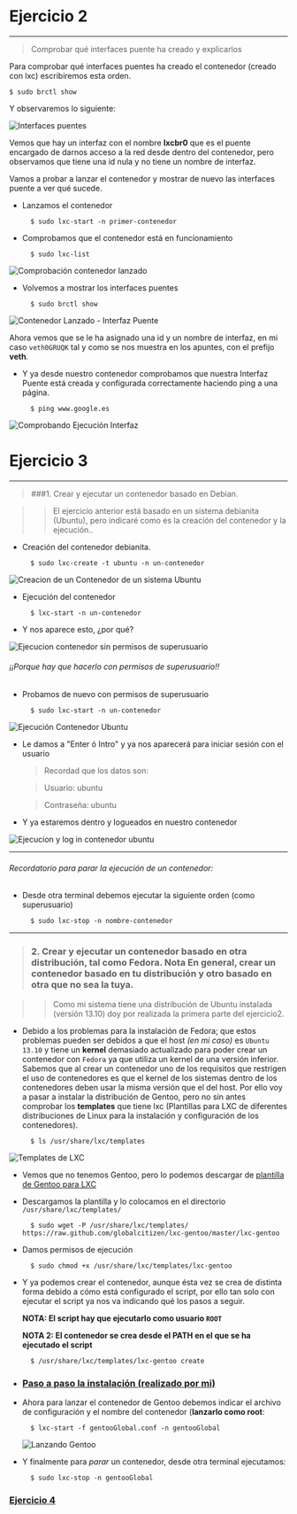 # Ejercicio 2
-------------

> Comprobar qué interfaces puente ha creado y explicarlos

Para comprobar qué interfaces puentes ha creado el contenedor (creado con lxc) escribiremos esta orden.

    $ sudo brctl show

Y observaremos lo siguiente:

![Interfaces puentes](https://raw.github.com/oskyar/InfraestructuraVirtual/master/Tema3/img/Ejercicio2-InterfacesPuentes.png)

Vemos que hay un interfaz con el nombre **lxcbr0** que es el puente encargado de darnos acceso a la red desde dentro del contenedor, pero observamos que tiene una id nula y no tiene un nombre de interfaz. 

Vamos a probar a lanzar el contenedor y mostrar de nuevo las interfaces puente a ver qué sucede.

* Lanzamos el contenedor
		
		$ sudo lxc-start -n primer-contenedor

* Comprobamos que el contenedor está en funcionamiento

		$ sudo lxc-list

![Comprobación contenedor lanzado](https://raw.github.com/oskyar/InfraestructuraVirtual/master/Tema3/img/Ejercicio2-ComprobacionContenedorLanzado.png)


* Volvemos a mostrar los interfaces puentes

		$ sudo brctl show

![Contenedor Lanzado - Interfaz Puente](https://raw.github.com/oskyar/InfraestructuraVirtual/master/Tema3/img/Ejercicio2-ContenedorEjecutado-InterfazPuente.png)

Ahora vemos que se le ha asignado una id y un nombre de interfaz, en mi caso `veth0GRUQK` tal y como se nos muestra en los apuntes, con el prefijo **veth**.


* Y ya desde nuestro contenedor comprobamos que nuestra Interfaz Puente está creada y configurada correctamente haciendo ping a una página.

		$ ping www.google.es

![Comprobando Ejecución Interfaz](https://raw.github.com/oskyar/InfraestructuraVirtual/master/Tema3/img/Ejercicio2-ComprobandoEjecucionInterfaz.png)


# Ejercicio 3
-------------
> ###1\. Crear y ejecutar un contenedor basado en Debian.

> > El ejercicio anterior está basado en un sistema debianita (Ubuntu), pero indicaré como es la creación del contenedor y la ejecución..

* Creación del contenedor debianita.

		$ sudo lxc-create -t ubuntu -n un-contenedor

![Creacion de un Contenedor de un sistema Ubuntu](https://raw.github.com/oskyar/InfraestructuraVirtual/master/Tema3/img/Ejercicio3-CreandoContenedorUbuntu.png)

* Ejecución del contenedor

		$ lxc-start -n un-contenedor

* Y nos aparece esto, ¿por qué?

![Ejecucion contenedor sin permisos de superusuario](https://raw.github.com/oskyar/InfraestructuraVirtual/master/Tema3/img/Ejercicio3-ErrorEjecucionContenedorUbuntu.png)

###### ¡¡Porque hay que hacerlo con permisos de superusuario!!


* Probamos de nuevo con permisos de superusuario

		$ sudo lxc-start -n un-contenedor

![Ejecución Contenedor Ubuntu](https://raw.github.com/oskyar/InfraestructuraVirtual/master/Tema3/img/Ejercicio3-EjecucionContenedorUbuntu.png)

* Le damos a "Enter ó Intro" y ya nos aparecerá para iniciar sesión con el usuario

	> Recordad que los datos son:

	> Usuario: ubuntu

	> Contraseña: ubuntu

* Y ya estaremos dentro y logueados en nuestro contenedor

![Ejecucion y log in contenedor ubuntu](https://raw.github.com/oskyar/InfraestructuraVirtual/master/Tema3/img/Ejercicio3-EjecucionYLoginContenedorUbuntu.png)

----------------------------------
###### Recordatorio para parar la ejecución de un contenedor:

* Desde otra terminal debemos ejecutar la siguiente orden (como superusuario)

		$ sudo lxc-stop -n nombre-contenedor

----------------------------------


> ### 2\. Crear y ejecutar un contenedor basado en otra distribución, tal como Fedora. Nota En general, crear un contenedor basado en tu distribución y otro basado en otra que no sea la tuya.

> > Como mi sistema tiene una distribución de Ubuntu instalada (versión 13.10) doy por realizada la primera parte del ejercicio2.

* Debido a los problemas para la instalación de Fedora; que estos problemas pueden ser debidos a que el host *(en mi caso)* es `Ubuntu 13.10` y tiene un **kernel** demasiado actualizado para poder crear un contenedor con `Fedora` ya que utiliza un kernel de una versión inferior. 
Sabemos que al crear un contenedor uno de los requisitos que restrigen el uso de contenedores es que el kernel de los sistemas dentro de los contenedores deben usar la misma versión que el del host. Por ello voy a pasar a instalar la distribución de Gentoo, pero no sin antes comprobar los **templates** que tiene lxc (Plantillas para LXC de diferentes distribuciones de Linux para la instalación y configuración de los contenedores).

		$ ls /usr/share/lxc/templates

![Templates de LXC](https://raw.github.com/oskyar/InfraestructuraVirtual/master/Tema3/img/Ejercicio3b-TemplatesLxc.png)

* Vemos que no tenemos Gentoo, pero lo podemos descargar de [plantilla de Gentoo para LXC](https://raw.github.com/globalcitizen/lxc-gentoo/master/lxc-gentoo)

* Descargamos la plantilla y lo colocamos en el directorio `/usr/share/lxc/templates/`

	    $ sudo wget -P /usr/share/lxc/templates/ https://raw.github.com/globalcitizen/lxc-gentoo/master/lxc-gentoo

* Damos permisos de ejecución

	    $ sudo chmod +x /usr/share/lxc/templates/lxc-gentoo

* Y ya podemos crear el contenedor, aunque ésta vez se crea de distinta forma debido a cómo está configurado el script, por ello tan solo con ejecutar el script ya nos va indicando qué los pasos a seguir.

	**NOTA: El script hay que ejecutarlo como usuario `ROOT`**

	**NOTA 2: El contenedor se crea desde el PATH en el que se ha ejecutado el script**

	    $ /usr/share/lxc/templates/lxc-gentoo create


* ### [Paso a paso la instalación (realizado por mi)](https://github.com/oskyar/InfraestructuraVirtual/blob/master/Tema3/Instalacion-Gentoo.md#instalaci%C3%B3n-gentoo)

* Ahora para lanzar el contenedor de Gentoo debemos indicar el archivo de configuración y el nombre del contenedor (**lanzarlo como root**:

		$ lxc-start -f gentooGlobal.conf -n gentooGlobal

	![Lanzando Gentoo](https://raw.github.com/oskyar/InfraestructuraVirtual/master/Tema3/img/Ejercicio3b-Lanzando-Gentoo.png)


* Y finalmente para *parar* un contenedor, desde otra terminal ejecutamos:

		$ sudo lxc-stop -n gentooGlobal



### [Ejercicio 4](https://github.com/oskyar/InfraestructuraVirtual/blob/master/Tema3/Ejercicio4.md#ejercicio-4)
